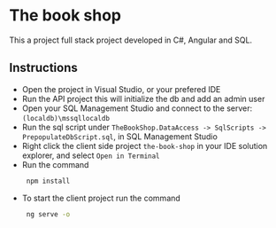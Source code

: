 # The book shop

This a project full stack project developed in C#, Angular and SQL.


## Instructions

- Open the project in Visual Studio, or your prefered IDE
- Run the API project this will initialize the db and add an admin user
- Open your SQL Management Studio and connect to the server: `(localdb)\mssqllocaldb`
- Run the sql script under `TheBookShop.DataAccess -> SqlScripts ->  PrepopulateDbScript.sql`, in SQL Management Studio
- Right click the client side project `the-book-shop` in your IDE solution explorer, and select `Open in Terminal`
- Run the command
  ```sh
   npm install
   ```
- To start the client project run the command
  ```sh
   ng serve -o
   ```

